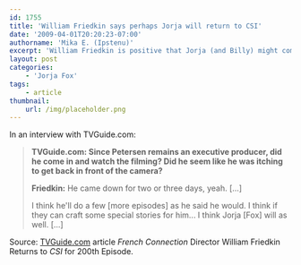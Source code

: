 ```yaml
---
id: 1755
title: 'William Friedkin says perhaps Jorja will return to CSI'
date: '2009-04-01T20:20:23-07:00'
authorname: 'Mika E. (Ipstenu)'
excerpt: 'William Friedkin is positive that Jorja (and Billy) might come back to _CSI_ if the stories are right.'
layout: post
categories:
    - 'Jorja Fox'
tags:
    - article
thumbnail:
    url: /img/placeholder.png
---
```


In an interview with TVGuide.com:

> **TVGuide.com: Since Petersen remains an executive producer, did he come in and watch the filming? Did he seem like he was itching to get back in front of the camera?**
>
> **Friedkin:** He came down for two or three days, yeah. [...]
>
> I think he'll do a few [more episodes] as he said he would. I think if they can craft some special stories for him... I think Jorja [Fox] will as well. [...]

Source: [TVGuide.com](http://www.tvguide.com/News/William-Friedkins-CSI-1004630.aspx) article _French Connection_ Director William Friedkin Returns to _CSI_ for 200th Episode.
